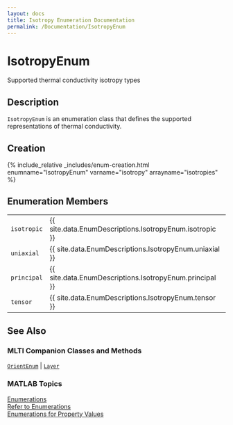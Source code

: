 ```yaml
---
layout: docs
title: Isotropy Enumeration Documentation
permalink: /Documentation/IsotropyEnum
---
```


# IsotropyEnum

Supported thermal conductivity isotropy types

## Description

`IsotropyEnum` is an enumeration class that defines the supported representations of thermal conductivity.

## Creation

{% include_relative _includes/enum-creation.html enumname="IsotropyEnum" varname="isotropy" arrayname="isotropies" %}

## Enumeration Members

<table>
  <tr>
    <td>
      <code>isotropic</code>
    </td>
    <td>
      {{ site.data.EnumDescriptions.IsotropyEnum.isotropic }}
    </td>
  </tr>
  <tr>
    <td>
      <code>uniaxial</code>
    </td>
    <td>
      {{ site.data.EnumDescriptions.IsotropyEnum.uniaxial }}
    </td>
  </tr>
    <tr>
    <td>
      <code>principal</code>
    </td>
    <td>
      {{ site.data.EnumDescriptions.IsotropyEnum.principal }}
    </td>
  </tr>
    <tr>
    <td>
      <code>tensor</code>
    </td>
    <td>
      {{ site.data.EnumDescriptions.IsotropyEnum.tensor }}
    </td>
  </tr>
</table>

## See Also
### MLTI Companion Classes and Methods
[`OrientEnum`](/MLTI/Documentation/OrientEnum) | [`Layer`](/MLTI/Documentation/Layer)

### MATLAB Topics
[Enumerations](https://www.mathworks.com/help/matlab/enumeration-classes.html)<br>
[Refer to Enumerations](https://www.mathworks.com/help/matlab/matlab_oop/how-to-refer-to-enumerations.html)<br>
[Enumerations for Property Values](https://www.mathworks.com/help/matlab/matlab_oop/restrict-property-values-to-enumerations.html)









